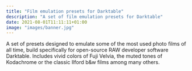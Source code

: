 ```yaml
---
title: "Film emulation presets for Darktable"
description: "A set of film emulation presets for Darktable"
date: 2021-08-01T11:11:11+01:00
image: "images/banner.jpg"
---
```

A set of presets designed to emulate some of the most used photo films of all time, build specifically for open-source RAW developer software Darktable. Includes vivid colors of Fuji Velvia, the muted tones of Kodachrome or the classic Ilford b&w films among many others.



